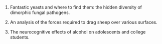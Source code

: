 1) Fantastic yeasts and where to find them: the hidden diversity of dimorphic fungal pathogens.
 
2) An analysis of the forces required to drag sheep over various surfaces.

3) The neurocognitive effects of alcohol on adolescents and college students.
